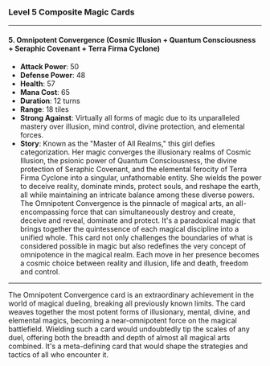 ### Level 5 Composite Magic Cards

---

#### 5. Omnipotent Convergence (Cosmic Illusion + Quantum Consciousness + Seraphic Covenant + Terra Firma Cyclone)

- **Attack Power**: 50
- **Defense Power**: 48
- **Health**: 57
- **Mana Cost**: 65
- **Duration**: 12 turns
- **Range**: 18 tiles
- **Strong Against**: Virtually all forms of magic due to its unparalleled mastery over illusion, mind control, divine protection, and elemental forces.
- **Story**: Known as the "Master of All Realms," this girl defies categorization. Her magic converges the illusionary realms of Cosmic Illusion, the psionic power of Quantum Consciousness, the divine protection of Seraphic Covenant, and the elemental ferocity of Terra Firma Cyclone into a singular, unfathomable entity. She wields the power to deceive reality, dominate minds, protect souls, and reshape the earth, all while maintaining an intricate balance among these diverse powers. The Omnipotent Convergence is the pinnacle of magical arts, an all-encompassing force that can simultaneously destroy and create, deceive and reveal, dominate and protect. It's a paradoxical magic that brings together the quintessence of each magical discipline into a unified whole. This card not only challenges the boundaries of what is considered possible in magic but also redefines the very concept of omnipotence in the magical realm. Each move in her presence becomes a cosmic choice between reality and illusion, life and death, freedom and control.

---

The Omnipotent Convergence card is an extraordinary achievement in the world of magical dueling, breaking all previously known limits. The card weaves together the most potent forms of illusionary, mental, divine, and elemental magics, becoming a near-omnipotent force on the magical battlefield. Wielding such a card would undoubtedly tip the scales of any duel, offering both the breadth and depth of almost all magical arts combined. It's a meta-defining card that would shape the strategies and tactics of all who encounter it.